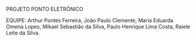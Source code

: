 PROJETO PONTO ELETRÔNICO

EQUIPE:
Arthur Pontes Ferreira,
João Paulo Clemente,
Maria Eduarda Omena Lopes,
Mikael Sebastião da Silva,
Paulo Henrique Lima Costa,
Raiele Leite da Silva.

